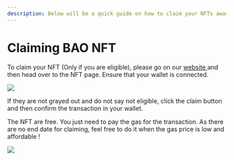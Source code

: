 ```yaml
---
description: Below will be a quick guide on how to claim your NFTs awarded to you
---
```


# Claiming BAO NFT

To claim your NFT (Only if you are eligible), please go on our [website ](https://app.bao.finance/)and then head over to the NFT page. Ensure that your wallet is connected.

![](https://lh5.googleusercontent.com/IjDqgS91fyhSm2IZokZqn4yah27J3hyra0QxGh1KuFkrK7xVMAF0HGj3J25b-rCXSHkRZq6va\_2WJw5rB9SBnRro9tXjuzzt7cmcuK71Kic2ltdxmtw5CK0bpl0eYxGzLqmu4N0RfCqqIVWN7A)

If they are not grayed out and do not say not eligible, click the claim button and then confirm the transaction in your wallet.&#x20;

The NFT are free. You just need to pay the gas for the transaction. As there are no end date for claiming, feel free to do it when the gas price is low and affordable !

![](https://lh4.googleusercontent.com/57vwylNS5xgSpNWSawk6\_wbfoiPq9MzXLCHEeUdYH8RMFCaRYH8mUomcwWN90BWx7nmEjFDw26uOVZr24KMIuT4URkMfWS6nCHHTCfTRFxXPMtHMT1G1b\_uhplGdJduzKhpkAdHPaLEcaLXQ9w)
